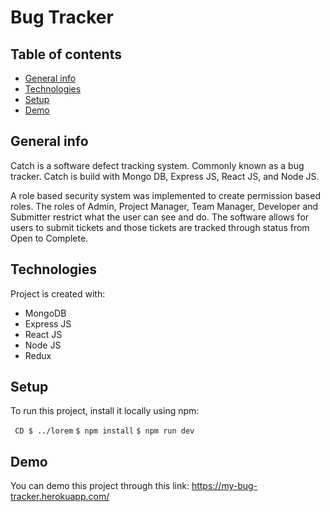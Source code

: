 # Bug Tracker
## Table of contents
* [General info](#general-info)
* [Technologies](#technologies)
* [Setup](#setup)
* [Demo](#demo)

## General info
Catch is a software defect tracking system. Commonly known as a bug tracker. Catch is build with Mongo DB, Express JS, React JS, and Node JS.

A role based security system was implemented to create permission based roles. The roles of Admin, Project Manager, Team Manager, Developer and Submitter restrict what the user can see and do. The software allows for users to submit tickets and those tickets are tracked through status from Open to Complete.
	
## Technologies
Project is created with:
* MongoDB
* Express JS
* React JS
* Node JS
* Redux
	
## Setup
To run this project, install it locally using npm:

`` 
CD $ ../lorem
`` 
``
$ npm install
``
``
$ npm run dev
``

## Demo
You can demo this project through this link:
https://my-bug-tracker.herokuapp.com/

